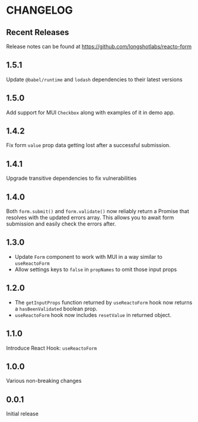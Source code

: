 # CHANGELOG

## Recent Releases

Release notes can be found at https://github.com/longshotlabs/reacto-form

## 1.5.1

Update `@babel/runtime` and `lodash` dependencies to their latest versions

## 1.5.0

Add support for MUI `Checkbox` along with examples of it in demo app.

## 1.4.2

Fix form `value` prop data getting lost after a successful submission.

## 1.4.1

Upgrade transitive dependencies to fix vulnerabilities

## 1.4.0

Both `form.submit()` and `form.validate()` now reliably return a Promise that resolves with the updated errors array. This allows you to await form submission and easily check the errors after.

## 1.3.0

- Update `Form` component to work with MUI in a way similar to `useReactoForm`
- Allow settings keys to `false` in `propNames` to omit those input props

## 1.2.0

- The `getInputProps` function returned by `useReactoForm` hook now returns a `hasBeenValidated` boolean prop.
- `useReactoForm` hook now includes `resetValue` in returned object.

## 1.1.0

Introduce React Hook: `useReactoForm`

## 1.0.0

Various non-breaking changes

## 0.0.1

Initial release
